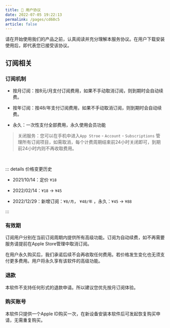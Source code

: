 ```yaml
---
title: 📝 用户协议
date: 2022-07-05 19:22:13
permalink: /pages/cd60c5
article: false
---
```


请在开始使用我们的产品之前，认真阅读并充分理解本服务协议。在用户下载安装使用后，即代表您已接受该协议。

## 订阅相关

### 订阅机制


- 按月订阅：按8元/月支付订阅费用，如果不手动取消订阅，则到期时会自动续费。

- 按年订阅：按48/年支付订阅费用，如果不手动取消订阅，则到期时会自动续费。

- 永久：一次性支付全部费用，永久使用会员功能


> 关闭服务：您可以在手机中进入`App Stroe` - `Account` - `Subscriptions` 管理所有订阅项目，如需取消，每个计费周期结束前24小时关闭即可，到期前24小时内则不再收取费用。


<br>

::: details 价格变更历史

- 2021/10/14：定价 `¥18`

- 2022/02/14：`¥18` -> `¥45`

- 2022/12/29：新增订阅：`¥8/月`， `¥48/年` ，永久：`¥45` -> `¥88`

:::


### 有效期

订阅用户分别在当前订阅周期内提供所有高级功能。订阅为自动续费，如不再需要服务请提前在Apple Store管理中取消订阅。

在用户永久购买后，我们承诺后续不会再收取任何费用。若价格发生变化也无须支付更多费用。用户将永久享有该软件的高级功能。

### 退款

本软件不支持任何形式的退款申请。所以建议您优先按月订阅体验。

### 购买账号
本软件只提供一个Apple ID购买一次，在新设备安装本软件后可发起恢复购买申请，无需重复购买。
